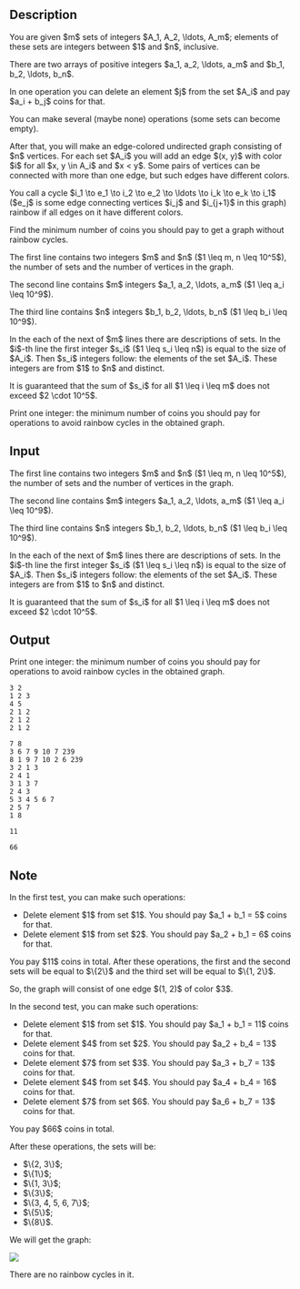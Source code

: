 ## Description

<div><p>You are given $m$ sets of integers $A_1, A_2, \ldots, A_m$; elements of these sets are integers between $1$ and $n$, inclusive.</p><p>There are two arrays of positive integers $a_1, a_2, \ldots, a_m$ and $b_1, b_2, \ldots, b_n$. </p><p>In one operation you can delete an element $j$ from the set $A_i$ and pay $a_i + b_j$ coins for that.</p><p>You can make several (maybe none) operations (some sets can become empty).</p><p>After that, you will make an edge-colored undirected graph consisting of $n$ vertices. For each set $A_i$ you will add an edge $(x, y)$ with color $i$ for all $x, y \in A_i$ and $x &lt; y$. Some pairs of vertices can be connected with more than one edge, but such edges have different colors.</p><p>You call a cycle $i_1 \to e_1 \to i_2 \to e_2 \to \ldots \to i_k \to e_k \to i_1$ ($e_j$ is some edge connecting vertices $i_j$ and $i_{j+1}$ in this graph) <span class="tex-font-style-it">rainbow</span> if all edges on it have different colors.</p><p>Find the minimum number of coins you should pay to get a graph without rainbow cycles.</p></div><div class="input-specification"><p>The first line contains two integers $m$ and $n$ ($1 \leq m, n \leq 10^5$), the number of sets and the number of vertices in the graph.</p><p>The second line contains $m$ integers $a_1, a_2, \ldots, a_m$ ($1 \leq a_i \leq 10^9$).</p><p>The third line contains $n$ integers $b_1, b_2, \ldots, b_n$ ($1 \leq b_i \leq 10^9$).</p><p>In the each of the next of $m$ lines there are descriptions of sets. In the $i$-th line the first integer $s_i$ ($1 \leq s_i \leq n$) is equal to the size of $A_i$. Then $s_i$ integers follow: the elements of the set $A_i$. These integers are from $1$ to $n$ and distinct.</p><p>It is guaranteed that the sum of $s_i$ for all $1 \leq i \leq m$ does not exceed $2 \cdot 10^5$.</p></div><div class="output-specification"><p>Print one integer: the minimum number of coins you should pay for operations to avoid rainbow cycles in the obtained graph.</p></div>

## Input

<p>The first line contains two integers $m$ and $n$ ($1 \leq m, n \leq 10^5$), the number of sets and the number of vertices in the graph.</p><p>The second line contains $m$ integers $a_1, a_2, \ldots, a_m$ ($1 \leq a_i \leq 10^9$).</p><p>The third line contains $n$ integers $b_1, b_2, \ldots, b_n$ ($1 \leq b_i \leq 10^9$).</p><p>In the each of the next of $m$ lines there are descriptions of sets. In the $i$-th line the first integer $s_i$ ($1 \leq s_i \leq n$) is equal to the size of $A_i$. Then $s_i$ integers follow: the elements of the set $A_i$. These integers are from $1$ to $n$ and distinct.</p><p>It is guaranteed that the sum of $s_i$ for all $1 \leq i \leq m$ does not exceed $2 \cdot 10^5$.</p>

## Output

<p>Print one integer: the minimum number of coins you should pay for operations to avoid rainbow cycles in the obtained graph.</p>





```input1
3 2
1 2 3
4 5
2 1 2
2 1 2
2 1 2
```




```input2
7 8
3 6 7 9 10 7 239
8 1 9 7 10 2 6 239
3 2 1 3
2 4 1
3 1 3 7
2 4 3
5 3 4 5 6 7
2 5 7
1 8
```




```output1
11
```




```output2
66
```



## Note

<p>In the first test, you can make such operations:</p><ul> <li> Delete element $1$ from set $1$. You should pay $a_1 + b_1 = 5$ coins for that. </li><li> Delete element $1$ from set $2$. You should pay $a_2 + b_1 = 6$ coins for that. </li></ul><p>You pay $11$ coins in total. After these operations, the first and the second sets will be equal to $\{2\}$ and the third set will be equal to $\{1, 2\}$.</p><p>So, the graph will consist of one edge $(1, 2)$ of color $3$.</p><p>In the second test, you can make such operations:</p><ul> <li> Delete element $1$ from set $1$. You should pay $a_1 + b_1 = 11$ coins for that. </li><li> Delete element $4$ from set $2$. You should pay $a_2 + b_4 = 13$ coins for that. </li><li> Delete element $7$ from set $3$. You should pay $a_3 + b_7 = 13$ coins for that. </li><li> Delete element $4$ from set $4$. You should pay $a_4 + b_4 = 16$ coins for that. </li><li> Delete element $7$ from set $6$. You should pay $a_6 + b_7 = 13$ coins for that. </li></ul><p>You pay $66$ coins in total.</p><p>After these operations, the sets will be:</p><ul> <li> $\{2, 3\}$; </li><li> $\{1\}$; </li><li> $\{1, 3\}$; </li><li> $\{3\}$; </li><li> $\{3, 4, 5, 6, 7\}$; </li><li> $\{5\}$; </li><li> $\{8\}$. </li></ul><p>We will get the graph:</p><p><img class="tex-graphics" src="file://HwZU8omO.png" style="max-width: 100.0%;max-height: 100.0%;"></p><p>There are no rainbow cycles in it.</p>

